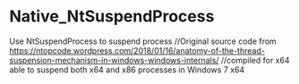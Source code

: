 # Native_NtSuspendProcess
Use NtSuspendProcess to suspend process
//Original source code from https://ntopcode.wordpress.com/2018/01/16/anatomy-of-the-thread-suspension-mechanism-in-windows-windows-internals/
//compiled for x64 able to suspend both x64 and x86 processes in Windows 7 x64

